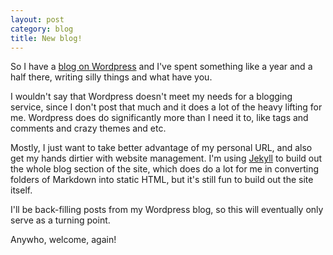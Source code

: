 ```yaml
---
layout: post
category: blog
title: New blog!
---
```


So I have a [blog on Wordpress](http://samuelthomaservin.wordpress.com) and I've spent something like a year and a half there, writing silly things and what have you.

I wouldn't say that Wordpress doesn't meet my needs for a blogging service, since I don't post that much and it does a lot of the heavy lifting for me. Wordpress does do significantly more than I need it to, like tags and comments and crazy themes and etc.

Mostly, I just want to take better advantage of my personal URL, and also get my hands dirtier with website management. I'm using [Jekyll](http://jekyllrb.com/) to build out the whole blog section of the site, which does do a lot for me in converting folders of Markdown into static HTML, but it's still fun to build out the site itself.

I'll be back-filling posts from my Wordpress blog, so this will eventually only serve as a turning point.

Anywho, welcome, again!
